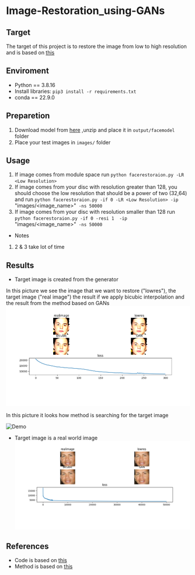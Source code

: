 # Image-Restoration_using-GANs

## Target
The target of this project is to restore the image from low to high resolution and is based on [this](https://arxiv.org/pdf/2005.14036.pdf)
## Enviroment
- Python == 3.8.16
- Install libraries: `pip3 install -r requirements.txt`
- conda == 22.9.0

## Preparetion
1. Download model from [here](https://tfhub.dev/google/progan-128/1) ,unzip and place it in `output/facemodel` folder
2. Place your test images in `images/` folder

## Usage
1. If image comes from module space run `python facerestoraion.py -LR <Low Resolution>`
2. If image comes from your disc with resolution greater than 128, you should choose the low resolution that should be a power of two (32,64) and run `python facerestoraion.py -if 0 -LR <Low Resolution> -ip `"images/<image_name>"` -ns 50000`
3. If image comes from your disc with resolution smaller than 128 run `python facerestoraion.py -if 0 -resi 1  -ip `"images/<image_name>"` -ns 50000`
- Notes
1. 2 & 3 take lot of time

## Results
- Target image is created from the generator

In this picture we see the image that we want to restore ("lowres"), the target image ("real image") the result if we apply      bicubic interpolation and the result from the method based on GANs
![Demo](assets/Figure_1.png)

In this picture it looks how method is searching for the target image

![Demo](assets/animation.gif)


- Target image is a real world image
![Demo](assets/25.png)

## References
- Code is based on [this](https://colab.research.google.com/github/tensorflow/hub/blob/master/examples/colab/tf_hub_generative_image_module.ipynb#scrollTo=KUu4vOt5zI9d)
- Method is based on [this](https://arxiv.org/pdf/2005.14036.pdf)
